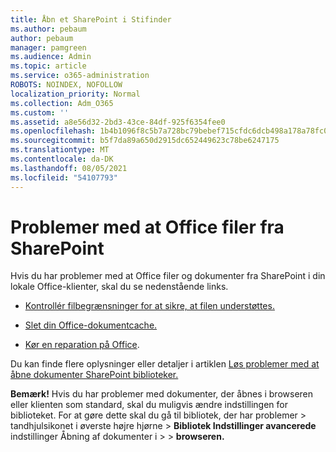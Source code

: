 ```yaml
---
title: Åbn et SharePoint i Stifinder
ms.author: pebaum
author: pebaum
manager: pamgreen
ms.audience: Admin
ms.topic: article
ms.service: o365-administration
ROBOTS: NOINDEX, NOFOLLOW
localization_priority: Normal
ms.collection: Adm_O365
ms.custom: ''
ms.assetid: a8e56d32-2bd3-43ce-84df-925f6354fee0
ms.openlocfilehash: 1b4b1096f8c5b7a728bc79bebef715cfdc6dcb498a178a78fc0e0fff0faa5585
ms.sourcegitcommit: b5f7da89a650d2915dc652449623c78be6247175
ms.translationtype: MT
ms.contentlocale: da-DK
ms.lasthandoff: 08/05/2021
ms.locfileid: "54107793"
---
```

# <a name="problems-opening-office-files-from-sharepoint"></a>Problemer med at Office filer fra SharePoint

Hvis du har problemer med at Office filer og dokumenter fra SharePoint i din lokale Office-klienter, skal du se nedenstående links. 

- [Kontrollér filbegrænsninger for at sikre, at filen understøttes.](https://support.office.com/article/Invalid-file-names-and-file-types-in-OneDrive-OneDrive-for-Business-and-SharePoint-64883a5d-228e-48f5-b3d2-eb39e07630fa)

- [Slet din Office-dokumentcache.](https://support.office.com/article/Delete-your-Office-Document-Cache-b1d3765e-d71b-4bb8-99ca-acd22c42995d)

- [Kør en reparation på Office](https://support.office.com/Article/Repair-an-Office-application-7821d4b6-7c1d-4205-aa0e-a6b40c5bb88b).

Du kan finde flere oplysninger eller detaljer i artiklen [Løs problemer med at åbne dokumenter SharePoint biblioteker.](https://support.office.com/article/Fix-problems-opening-documents-in-SharePoint-libraries-31329FA1-4AD0-47FC-95D8-BB0C5B12A536)

**Bemærk!** Hvis du har problemer med dokumenter, der åbnes i browseren eller klienten som standard, skal du muligvis ændre indstillingen for biblioteket. For at gøre dette skal du gå til bibliotek, der har problemer > tandhjulsikonet i øverste højre hjørne > **Bibliotek Indstillinger avancerede** indstillinger Åbning af dokumenter i  >     >  **browseren.**

